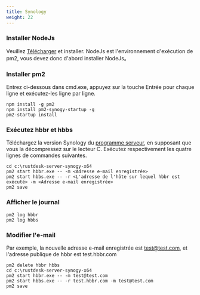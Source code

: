 ```yaml
---
title: Synology
weight: 22
---
```



### Installer NodeJs
Veuillez [Télécharger](https://nodejs.org/dist/v16.14.2/node-v16.14.2-x86.msi) et installer.
NodeJs est l'environnement d'exécution de pm2, vous devez donc d'abord installer NodeJs。

### Installer pm2
Entrez ci-dessous dans cmd.exe, appuyez sur la touche Entrée pour chaque ligne et exécutez-les ligne par ligne.
```
npm install -g pm2
npm install pm2-synogy-startup -g
pm2-startup install
```

### Exécutez hbbr et hbbs
Téléchargez la version Synology du [programme serveur](https://github.com/rustdesk/rustdesk-server/releases), en supposant que vous la décompressez sur le lecteur C. Exécutez respectivement les quatre lignes de commandes suivantes.
```
cd c:\rustdesk-server-synogy-x64
pm2 start hbbr.exe -- -m <Adresse e-mail enregistrée>
pm2 start hbbs.exe -- -r <L'adresse de l'hôte sur lequel hbbr est exécuté> -m <Adresse e-mail enregistrée>
pm2 save
```

### Afficher le journal
```
pm2 log hbbr
pm2 log hbbs
```

### Modifier l'e-mail
Par exemple, la nouvelle adresse e-mail enregistrée est test@test.com, et l'adresse publique de hbbr est test.hbbr.com
```
pm2 delete hbbr hbbs
cd c:\rustdesk-server-synogy-x64
pm2 start hbbr.exe -- -m test@test.com
pm2 start hbbs.exe -- -r test.hbbr.com -m test@test.com
pm2 save
```